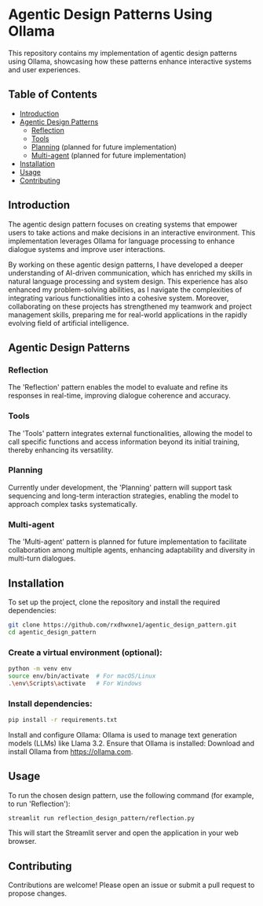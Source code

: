# Agentic Design Patterns Using Ollama

This repository contains my implementation of agentic design patterns using Ollama, showcasing how these patterns enhance interactive systems and user experiences.

## Table of Contents

- [Introduction](#introduction)
- [Agentic Design Patterns](#agentic-design-patterns)
  - [Reflection](#reflection)
  - [Tools](#tools)
  - [Planning](#planning) (planned for future implementation)
  - [Multi-agent](#multi-agent) (planned for future implementation)
- [Installation](#installation)
- [Usage](#usage)
- [Contributing](#contributing)

## Introduction

The agentic design pattern focuses on creating systems that empower users to take actions and make decisions in an interactive environment. This implementation leverages Ollama for language processing to enhance dialogue systems and improve user interactions. 

By working on these agentic design patterns, I have developed a deeper understanding of AI-driven communication, which has enriched my skills in natural language processing and system design. This experience has also enhanced my problem-solving abilities, as I navigate the complexities of integrating various functionalities into a cohesive system. Moreover, collaborating on these projects has strengthened my teamwork and project management skills, preparing me for real-world applications in the rapidly evolving field of artificial intelligence.

## Agentic Design Patterns

### Reflection

The 'Reflection' pattern enables the model to evaluate and refine its responses in real-time, improving dialogue coherence and accuracy.

### Tools

The 'Tools' pattern integrates external functionalities, allowing the model to call specific functions and access information beyond its initial training, thereby enhancing its versatility.

### Planning

Currently under development, the 'Planning' pattern will support task sequencing and long-term interaction strategies, enabling the model to approach complex tasks systematically.

### Multi-agent

The 'Multi-agent' pattern is planned for future implementation to facilitate collaboration among multiple agents, enhancing adaptability and diversity in multi-turn dialogues.

## Installation

To set up the project, clone the repository and install the required dependencies:

```bash
git clone https://github.com/rxdhwxne1/agentic_design_pattern.git
cd agentic_design_pattern
```

### Create a virtual environment (optional):

```bash
python -m venv env
source env/bin/activate  # For macOS/Linux
.\env\Scripts\activate   # For Windows
```

### Install dependencies:

```bash
pip install -r requirements.txt
```

Install and configure Ollama: Ollama is used to manage text generation models (LLMs) like Llama 3.2. Ensure that Ollama is installed: Download and install Ollama from https://ollama.com.

## Usage

To run the chosen design pattern, use the following command (for example, to run 'Reflection'):
```bash
streamlit run reflection_design_pattern/reflection.py
```

This will start the Streamlit server and open the application in your web browser.

## Contributing

Contributions are welcome! Please open an issue or submit a pull request to propose changes.

